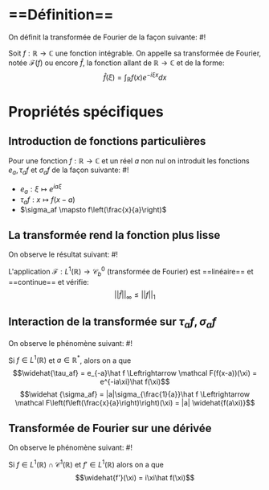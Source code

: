 # ==Définition==
On définit la transformée de Fourier de la façon suivante: #!

Soit $f: \mathbb R \to \mathbb C$ une fonction intégrable. On appelle sa transformée de Fourier, notée $\mathcal F(f)$ ou encore $\hat f$, la fonction allant de $\mathbb R \to \mathbb C$ et de la forme: $$\hat f(\xi) = \int_\mathbb R f(x)e^{-i\xi x}dx$$

# Propriétés spécifiques

## Introduction de fonctions particulières
Pour une fonction $f: \mathbb R \to \mathbb C$ et un réel $a$ non nul on introduit les fonctions $e_a, \tau_af$ et $\sigma_af$ de la façon suivante: #!

- $e_a: \xi \mapsto e^{ia\xi}$
- $\tau_af: x \mapsto f(x-a)$
- $\sigma_af \mapsto f\left(\frac{x}{a}\right)$ 

## La transformée rend la fonction plus lisse
On observe le résultat suivant: #!

L'application $\mathcal F: L^1(\mathbb R) \to \mathcal C^0_b$ (transformée de Fourier) est ==linéaire== et ==continue== et vérifie: $$||\hat f||_\infty \leq ||f||_1$$
## Interaction de la transformée sur $\tau_af, \sigma_af$
On observe le phénomène suivant: #!

Si $f \in L^1(\mathbb R)$ et $a \in \mathbb R^*$, alors on a que
$$\widehat{\tau_af} = e_{-a}\hat f \Leftrightarrow \mathcal F(f(x-a))(\xi) = e^{-ia\xi}\hat f(\xi)$$
$$\widehat {\sigma_af} = |a|\sigma_{\frac{1}{a}}\hat f \Leftrightarrow \mathcal F\left(f\left(\frac{x}{a}\right)\right)(\xi) = |a| \widehat{f(a\xi)}$$

## Transformée de Fourier sur une dérivée
On observe le phénomène suivant: #!

Si $f \in L^1(\mathbb R) \cap \mathcal C^1(\mathbb R)$ et $f' \in L^1(\mathbb R)$ alors on a que
$$\widehat{f'}(\xi) = i\xi\hat f(\xi)$$
